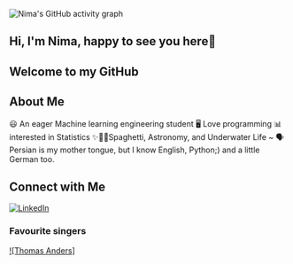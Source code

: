 ![Nima's GitHub activity graph](https://github-readme-activity-graph.vercel.app/graph?username=NimaAbdollahzadeh&theme=github-compact)
## Hi, I'm Nima, happy to see you here👋
## Welcome to my GitHub

## About Me 

😃 An eager Machine learning engineering student
🖥️ Love programming
📊 interested in Statistics
✨🌌💫Spaghetti, Astronomy, and Underwater Life ~
🗣️ Persian is my mother tongue, but I know English, Python;) and a little German too.

## Connect with Me

[![LinkedIn](https://img.shields.io/badge/-LinkedIn-blue?style=flat&logo=linkedin)](https://www.linkedin.com/in/nima-abdollahzadeh/)


### Favourite singers
[![Thomas Anders]](https://en.wikipedia.org/wiki/Thomas_Anders)


